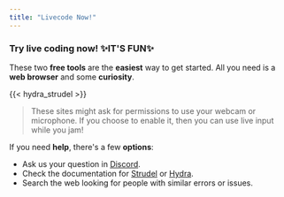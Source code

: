 ```yaml
---
title: "Livecode Now!"
---
```

### Try live coding now! ✨IT'S FUN✨

These two **free tools** are the **easiest** way to get started. All you need is a **web browser** and some **curiosity**.

{{< hydra_strudel >}}

> These sites might ask for permissions to use your webcam or microphone. If you choose to enable it, then you can use live input while you jam!

If you need **help**, there's a few **options**:
- Ask us your question in [Discord](https://discord.gg/xbvw77Jvt2).
- Check the documentation for [Strudel](https://strudel.cc/workshop/first-sounds/) or [Hydra](https://hydra.ojack.xyz/api/).
- Search the web looking for people with similar errors or issues.
